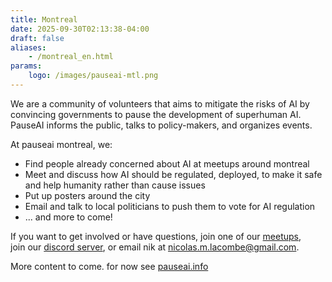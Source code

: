 ```yaml
---
title: Montreal
date: 2025-09-30T02:13:38-04:00
draft: false
aliases:
    - /montreal_en.html
params:
    logo: /images/pauseai-mtl.png
---
```

We are a community of volunteers that aims to mitigate
the risks of AI by convincing governments to
pause the development of superhuman AI.  
PauseAI informs the public, talks to policy-makers, and organizes events. 

At pauseai montreal, we:

- Find people already concerned about AI at meetups around montreal
- Meet and discuss how AI should be regulated, deployed, to make it safe and help humanity rather than cause issues
- Put up posters around the city
- Email and talk to local politicians to push them to vote for AI regulation
- ... and more to come!

If you want to get involved or have questions,
join one of our [meetups](https://luma.com/pauseaimtl),  
join our [discord server](https://pauseai.ca/mtl/discord),
or email nik at <nicolas.m.lacombe@gmail.com>.

More content to come. for now see [pauseai.info](https://pauseai.info)
